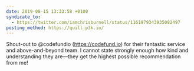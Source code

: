 ```yaml
---
date: 2019-08-15 13:33:58 +0100
syndicate_to:
  - https://twitter.com/iamchrisburnell/status/1161979343935082497
posting_method: https://quill.p3k.io/
---
```


Shout-out to @codefundio (<a href="https://codefund.io" rel="external">https://codefund.io</a>) for their fantastic service and above-and-beyond team. I cannot state strongly enough how kind and understanding they are—they get the highest possible recommendation from me!

